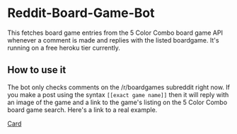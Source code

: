 # Reddit-Board-Game-Bot
This fetches board game entries from the 5 Color Combo board game API whenever a comment is made and replies with the listed boardgame. It's running on a free heroku tier currently. 

## How to use it
The bot only checks comments on the /r/boardgames subreddit right now. If you make a post using the syntax ```[[exact game name]]``` then it will reply with an image of the game and a link to the game's listing on the 5 Color Combo board game search. Here's a link to a real example.

<a class="embedly-card" href="https://www.reddit.com/r/boardgames/comments/9fkzqo/turns_out_it_is_possible_to_get_a_negative_score/e5xr0xe">Card</a>
<script async src="//embed.redditmedia.com/widgets/platform.js" charset="UTF-8"></script>
